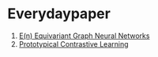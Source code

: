 # Everydaypaper

1. [E(n) Equivariant Graph Neural Networks](./EGNN.html)
2. [Prototypical Contrastive Learning](./Prototypical_Contrastive_Learning.html) 
